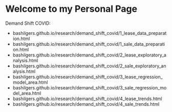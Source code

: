 # Welcome to my Personal Page

Demand Shift COVID:
- bashilgers.github.io/research/demand_shift_covid/1_lease_data_preparation.html
- bashilgers.github.io/research/demand_shift_covid/1_sale_data_preparation.html
- bashilgers.github.io/research/demand_shift_covid/2_lease_exploratory_analysis.html
- bashilgers.github.io/research/demand_shift_covid/2_sale_exploratory_analysis.html
- bashilgers.github.io/research/demand_shift_covid/3_lease_regression_model_area.html
- bashilgers.github.io/research/demand_shift_covid/3_sale_regression_model_area.html
- bashilgers.github.io/research/demand_shift_covid/4_lease_trends.html
- bashilgers.github.io/research/demand_shift_covid/4_sale_trends.html
